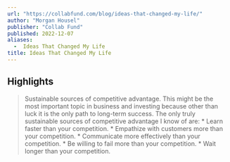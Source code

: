 ```yaml
---
url: "https://collabfund.com/blog/ideas-that-changed-my-life/"
author: "Morgan Housel"
publisher: "Collab Fund"
published: 2022-12-07
aliases:
  -  Ideas That Changed My Life
title: Ideas That Changed My Life
---
```


## Highlights
> Sustainable sources of competitive advantage. This might be the most important topic in business and investing because other than luck it is the only path to long-term success. The only truly sustainable sources of competitive advantage I know of are: * Learn faster than your competition. * Empathize with customers more than your competition. * Communicate more effectively than your competition. * Be willing to fail more than your competition. * Wait longer than your competition.

